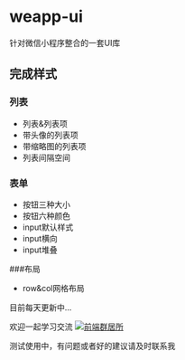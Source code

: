 # weapp-ui
针对微信小程序整合的一套UI库

## 完成样式 ##
### 列表
- 列表&列表项
- 带头像的列表项
- 带缩略图的列表项
- 列表间隔空间

### 表单

- 按钮三种大小
- 按钮六种颜色
- input默认样式
- input横向
- input堆叠

###布局

- row&col网格布局


目前每天更新中...

欢迎一起学习交流
<a target="_blank" href="http://shang.qq.com/wpa/qunwpa?idkey=9bcf9f7be59b471456c1feec466dab4d54da7ab35c834b8e821ec17177fb33b3"><img border="0" src="http://pub.idqqimg.com/wpa/images/group.png" alt="前端群居所" title="前端群居所"></a>

测试使用中，有问题或者好的建议请及时联系我